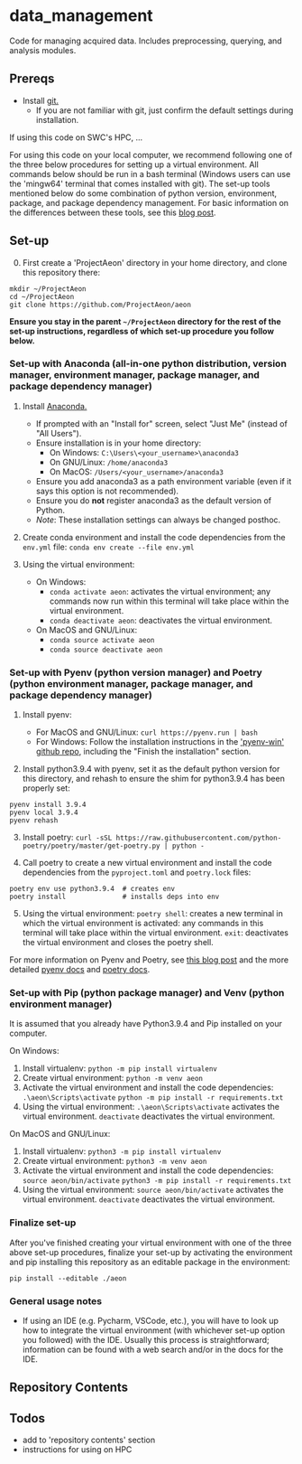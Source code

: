 # data_management

Code for managing acquired data. Includes preprocessing, querying, and analysis modules.

## Prereqs

- Install [git.](https://git-scm.com/downloads)
	- If you are not familiar with git, just confirm the default settings during installation.

If using this code on SWC's HPC, ...

For using this code on your local computer, we recommend following one of the three below procedures for setting up a virtual environment. All commands below should be run in a bash terminal (Windows users can use the 'mingw64' terminal that comes installed with git). The set-up tools mentioned below do some combination of python version, environment, package, and package dependency management. For basic information on the differences between these tools, see this [blog post](https://dev.to/bowmanjd/python-tools-for-managing-virtual-environments-3bko#hatch).

## Set-up

0) First create a 'ProjectAeon' directory in your home directory, and clone this repository there:

```
mkdir ~/ProjectAeon
cd ~/ProjectAeon
git clone https://github.com/ProjectAeon/aeon
```

**Ensure you stay in the parent `~/ProjectAeon` directory for the rest of the set-up instructions, regardless of which set-up procedure you follow below.**

### Set-up with Anaconda (all-in-one python distribution, version manager, environment manager, package manager, and package dependency manager)

1) Install [Anaconda.](https://www.anaconda.com/products/individual)
	- If prompted with an "Install for" screen, select "Just Me" (instead of "All Users").
	- Ensure installation is in your home directory:
		- On Windows: `C:\Users\<your_username>\anaconda3`
		- On GNU/Linux: `/home/anaconda3`
		- On MacOS: `/Users/<your_username>/anaconda3`
	- Ensure you add anaconda3 as a path environment variable (even if it says this option is not recommended).
	- Ensure you do **not** register anaconda3 as the default version of Python.
	- _Note_: These installation settings can always be changed posthoc.

2) Create conda environment and install the code dependencies from the `env.yml` file:
`conda env create --file env.yml`

3) Using the virtual environment:
	- On Windows:
		- `conda activate aeon`: activates the virtual environment; any commands now run within this terminal will take place within the virtual environment.
		- `conda deactivate aeon`: deactivates the virtual environment.
	- On MacOS and GNU/Linux:
		- `conda source activate aeon`
		- `conda source deactivate aeon`

### Set-up with Pyenv (python version manager) and Poetry (python environment manager, package manager, and package dependency manager)

1) Install pyenv:
	- For MacOS and GNU/Linux: `curl https://pyenv.run | bash`
	- For Windows: Follow the installation instructions in the ['pyenv-win' github repo](https://github.com/pyenv-win/pyenv-win#installation), including the "Finish the installation" section.

2) Install python3.9.4 with pyenv, set it as the default python version for this directory, and rehash to ensure the shim for python3.9.4 has been properly set:
```
pyenv install 3.9.4
pyenv local 3.9.4
pyenv rehash
```

3) Install poetry:
`curl -sSL https://raw.githubusercontent.com/python-poetry/poetry/master/get-poetry.py | python -`

4) Call poetry to create a new virtual environment and install the code dependencies from the `pyproject.toml` and `poetry.lock` files: 
```
poetry env use python3.9.4  # creates env
poetry install              # installs deps into env
```

5) Using the virtual environment: 
`poetry shell`: creates a new terminal in which the virtual environment is activated: any commands in this terminal will take place within the virtual environment.
`exit`: deactivates the virtual environment and closes the poetry shell.

For more information on Pyenv and Poetry, see [this blog post](https://blog.jayway.com/2019/12/28/pyenv-poetry-saviours-in-the-python-chaos/) and the more detailed [pyenv docs](https://github.com/pyenv/pyenv) and [poetry docs](https://python-poetry.org/docs/).

### Set-up with Pip (python package manager) and Venv (python environment manager)

It is assumed that you already have Python3.9.4 and Pip installed on your computer.

On Windows:
1) Install virtualenv:
`python -m pip install virtualenv`
2) Create virtual environment:
`python -m venv aeon`
3) Activate the virtual environment and install the code dependencies:
`.\aeon\Scripts\activate`
`python -m pip install -r requirements.txt`
4) Using the virtual environment:
`.\aeon\Scripts\activate` activates the virtual environment.
`deactivate` deactivates the virtual environment.

On MacOS and GNU/Linux:
1) Install virtualenv:
`python3 -m pip install virtualenv`
2) Create virtual environment:
`python3 -m venv aeon`
3) Activate the virtual environment and install the code dependencies:
`source aeon/bin/activate`
`python3 -m pip install -r requirements.txt`
4) Using the virtual environment:
`source aeon/bin/activate` activates the virtual environment.
`deactivate` deactivates the virtual environment.

### Finalize set-up

After you've finished creating your virtual environment with one of the three above set-up procedures, finalize your set-up by activating the environment and pip installing this repository as an editable package in the environment:

`pip install --editable ./aeon`

### General usage notes

- If using an IDE (e.g. Pycharm, VSCode, etc.), you will have to look up how to integrate the virtual environment (with whichever set-up option you followed) with the IDE. Usually this process is straightforward; information can be found with a web search and/or in the docs for the IDE.

## Repository Contents

## Todos

- add to 'repository contents' section
- instructions for using on HPC
